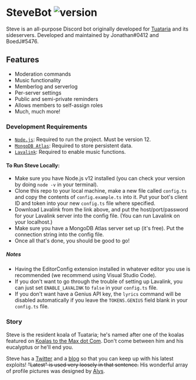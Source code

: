 # SteveBot ![version](https://img.shields.io/badge/version-3.1.0-004953)
Steve is an all-purpose Discord bot originally developed for [Tuataria] and its sideservers. Developed and maintained by Jonathan#0412 and BoedJ#5476.

## Features
- Moderation commands
- Music functionality
- Memberlog and serverlog
- Per-server settings
- Public and semi-private reminders
- Allows members to self-assign roles
- Much, much more!

### Development Requirements
- [`Node.js`]: Required to run the project. Must be version 12.
- [`MongoDB Atlas`]: Required to store persistent data.
- [`Lavalink`]: Required to enable music functions.

#### To Run Steve Locally:
- Make sure you have Node.js v12 installed (you can check your version by doing `node -v` in your terminal).
- Clone this repo to your local machine, make a new file called `config.ts` and copy the contents of `config.example.ts` into it. Put your bot's client ID and token into your new `config.ts` file where specified.
- Download Lavalink from the link above, and put the host/port/password for your Lavalink server into the config file. (You can run Lavalink on your localhost.)
- Make sure you have a MongoDB Atlas server set up (it's free). Put the connection string into the config file.
- Once all that's done, you should be good to go!

##### Notes
- Having the EditorConfig extension installed in whatever editor you use is recommended (we recommend using Visual Studio Code).
- If you don't want to go through the trouble of setting up Lavalink, you can just set `ENABLE_LAVALINK` to `false` in your `config.ts` file.
- If you don't want have a Genius API key, the `lyrics` command will be disabled automatically if you leave the `TOKENS.GENIUS` field blank in your `config.ts` file.

### Story
Steve is the resident koala of Tuataria; he's named after one of the koalas featured on [Koalas to the Max dot Com]. Don't come between him and his eucalyptus or he'll end you.

Steve has a [Twitter] and a [blog] so that you can keep up with his latest exploits! ~~"Latest" is used very loosely in that sentence.~~ His wonderful array of profile pictures was designed by [Alys].


<!----------------- LINKS --------------->

[Tuataria]:                  http://www.tuataria.com
[`Node.js`]:                 https://nodejs.org/en/download/current/
[`MongoDB Atlas`]:           https://www.mongodb.com/cloud/atlas
[`Lavalink`]:                https://github.com/Frederikam/Lavalink
[Twitter]:                   https://twitter.com/StevetheBot
[blog]:                      http://www.tuataria.com/blog/steve/
[Alys]:                      https://twitter.com/alysjones96
[Koalas to the Max dot Com]: http://koalastothemax.com/
